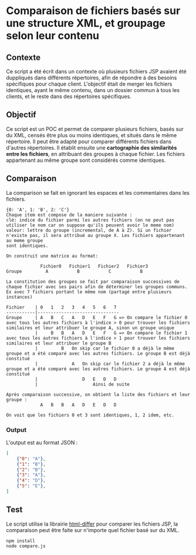 # Comparaison de fichiers basés sur une structure XML, et groupage selon leur contenu

## Contexte
Ce script a été écrit dans un contexte où plusieurs fichiers JSP avaient été duppliqués dans différents répertoires, afin de répondre à des besoins spécifiques pour chaque client. L'objectif était de merger les fichiers identiques, ayant le même contenu, dans un dossier commun à tous les clients, et le reste dans des répertoires spécifiques.

## Objectif
Ce script est un POC et permet de comparer plusieurs fichiers, basés sur du XML, censés être plus ou moins identiques, et situés dans le même répertoire. Il peut être adapté pour comparer différents fichiers dans d'autres répertoires. 
Il établit ensuite une **cartographie des similarités entre les fichiers**, en attribuant des groupes à chaque fichier. Les fichiers appartenant au même groupe sont considérés comme identiques.

## Comparaison

La comparison se fait en ignorant les espaces et les commentaires dans les fichiers.

```
{0: 'A', 1: 'B', 2: 'C'}
Chaque item est compose de la maniere suivante : 
clé: indice du fichier parmi les autres fichiers (on ne peut pas utiliser le nom car on suppose qu'ils peuvent avoir le meme nom)
valeur: lettre du groupe (incremental, de A à Z). Si un fichier n'existe pas, il sera attribué au groupe X. Les fichiers appartenant au meme groupe
sont identiques.

On construit une matrice au format:

             Fichier0   Fichier1   Fichier2   Fichier3
Groupe         A           B           C           B

La constitution des groupes se fait par comparaison successives de chaque fichier avec ses pairs afin de déterminer les groupes communs.
Ex avec 7 fichiers portant le même nom (partagé entre plusieurs instances)

Fichier    | 0   1   2   3   4   5   6   7
-----------|-------------------------------
Groupe     | A   B   C   A   D   E   F   G => On compare le fichier 0 avec tous les autres fichiers à l'indice > 0 pour trouver les fichiers similaires et leur attribuer le groupe A, sinon un groupe unique
           |     B   B   A   D   E   F   G => On compare le fichier 1 avec tous les autres fichiers à l'indice > 1 pour trouver les fichiers similaires et leur attribuer le groupe B
           |         B   On skip car le fichier 0 a déjà le même groupe et a été comparé avec les autres fichiers. Le groupe B est déjà constitué
           |             A   On skip car le fichier 2 a déjà le même groupe et a été comparé avec les autres fichiers. Le groupe A est déjà constitué
           |                 D   E   D   D
           |                     Ainsi de suite

Après comparaison successive, on obtient la liste des fichiers et leur groupe :
             A   B   B   A   D   E   D   D

On voit que les fichiers 0 et 3 sont identiques, 1, 2 idem, etc.
```

### Output

L'output est au format JSON :
```json
[
    {"0": "A"}, 
    {"1": "B"}, 
    {"2": "B"},
    {"3": "A"},
    {"4": "D"},
    {"5": "E"},
]
```


## Test
Le script utilise la librairie [html-differ](https://www.npmjs.com/package/html-differ) pour comparer les fichiers JSP, la comparaison peut être faite sur n'importe quel fichier basé sur du XML.

```
npm install
node compare.js
```